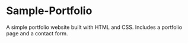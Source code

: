 # Sample-Portfolio
A simple portfolio website built with HTML and CSS. Includes a portfolio page and a contact form.
